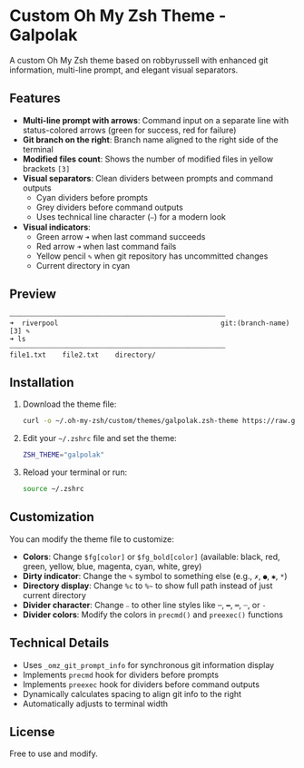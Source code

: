 # Custom Oh My Zsh Theme - Galpolak

A custom Oh My Zsh theme based on robbyrussell with enhanced git information, multi-line prompt, and elegant visual separators.

## Features

- **Multi-line prompt with arrows**: Command input on a separate line with status-colored arrows (green for success, red for failure)
- **Git branch on the right**: Branch name aligned to the right side of the terminal
- **Modified files count**: Shows the number of modified files in yellow brackets `[3]`
- **Visual separators**: Clean dividers between prompts and command outputs
  - Cyan dividers before prompts
  - Grey dividers before command outputs
  - Uses technical line character (⎯) for a modern look
- **Visual indicators**:
  - Green arrow `➜` when last command succeeds
  - Red arrow `➜` when last command fails
  - Yellow pencil `✎` when git repository has uncommitted changes
  - Current directory in cyan

## Preview

```
⎯⎯⎯⎯⎯⎯⎯⎯⎯⎯⎯⎯⎯⎯⎯⎯⎯⎯⎯⎯⎯⎯⎯⎯⎯⎯⎯⎯⎯⎯⎯⎯⎯⎯⎯⎯⎯⎯⎯⎯⎯⎯⎯⎯⎯⎯⎯⎯⎯⎯⎯⎯⎯⎯⎯⎯⎯⎯⎯⎯⎯⎯⎯⎯
➜  riverpool                                        git:(branch-name)[3] ✎
➜ ls
⎯⎯⎯⎯⎯⎯⎯⎯⎯⎯⎯⎯⎯⎯⎯⎯⎯⎯⎯⎯⎯⎯⎯⎯⎯⎯⎯⎯⎯⎯⎯⎯⎯⎯⎯⎯⎯⎯⎯⎯⎯⎯⎯⎯⎯⎯⎯⎯⎯⎯⎯⎯⎯⎯⎯⎯⎯⎯⎯⎯⎯⎯⎯⎯
file1.txt    file2.txt    directory/
```

## Installation

1. Download the theme file:
   ```bash
   curl -o ~/.oh-my-zsh/custom/themes/galpolak.zsh-theme https://raw.githubusercontent.com/Nic3Guy/oh-my-zsh-galpolak/main/galpolak.zsh-theme
   ```

2. Edit your `~/.zshrc` file and set the theme:
   ```bash
   ZSH_THEME="galpolak"
   ```

3. Reload your terminal or run:
   ```bash
   source ~/.zshrc
   ```

## Customization

You can modify the theme file to customize:

- **Colors**: Change `$fg[color]` or `$fg_bold[color]` (available: black, red, green, yellow, blue, magenta, cyan, white, grey)
- **Dirty indicator**: Change the `✎` symbol to something else (e.g., `✗`, `●`, `✱`, `*`)
- **Directory display**: Change `%c` to `%~` to show full path instead of just current directory
- **Divider character**: Change `⎯` to other line styles like `─`, `━`, `═`, `┄`, or `-`
- **Divider colors**: Modify the colors in `precmd()` and `preexec()` functions

## Technical Details

- Uses `_omz_git_prompt_info` for synchronous git information display
- Implements `precmd` hook for dividers before prompts
- Implements `preexec` hook for dividers before command outputs
- Dynamically calculates spacing to align git info to the right
- Automatically adjusts to terminal width

## License

Free to use and modify.

